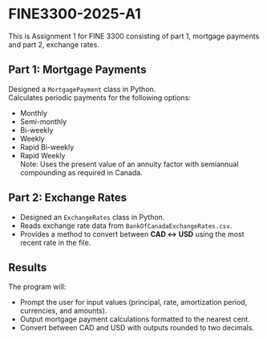 # FINE3300-2025-A1
This is Assignment 1 for FINE 3300 consisting of part 1, mortgage payments and part 2, exchange rates.

## Part 1: Mortgage Payments
Designed a `MortgagePayment` class in Python.  
Calculates periodic payments for the following options:  
- Monthly  
- Semi-monthly  
- Bi-weekly  
- Weekly  
- Rapid Bi-weekly  
- Rapid Weekly  
Note: Uses the present value of an annuity factor with semiannual compounding as required in Canada.  

## Part 2: Exchange Rates
- Designed an `ExchangeRates` class in Python.  
- Reads exchange rate data from `BankOfCanadaExchangeRates.csv`.  
- Provides a method to convert between **CAD ↔ USD** using the most recent rate in the file.  

## Results
The program will:  
- Prompt the user for input values (principal, rate, amortization period, currencies, and amounts).  
- Output mortgage payment calculations formatted to the nearest cent.  
- Convert between CAD and USD with outputs rounded to two decimals.  